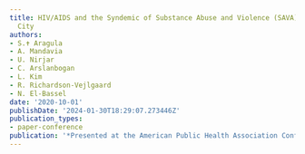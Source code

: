```yaml
---
title: HIV/AIDS and the Syndemic of Substance Abuse and Violence (SAVA) in New York
  City
authors:
- S.✝ Aragula
- A. Mandavia
- U. Nirjar
- C. Arslanbogan
- L. Kim
- R. Richardson-Vejlgaard
- N. El-Bassel
date: '2020-10-01'
publishDate: '2024-01-30T18:29:07.273446Z'
publication_types:
- paper-conference
publication: '*Presented at the American Public Health Association Conference*'
---
```

